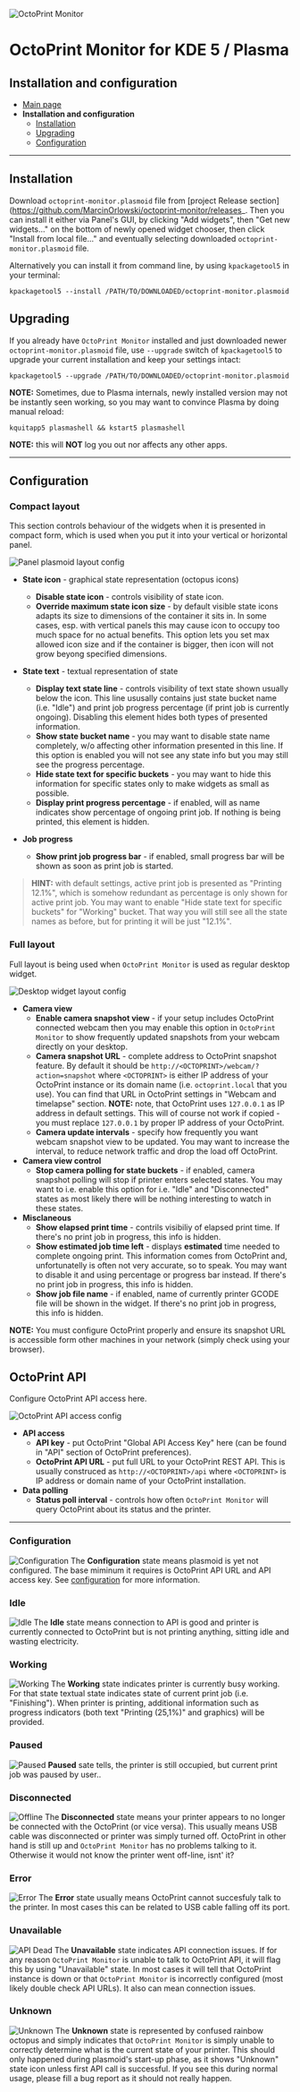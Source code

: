 ![OctoPrint Monitor](img/logo.png)
# OctoPrint Monitor for KDE 5 / Plasma #

## Installation and configuration ##

 * [Main page](../README.md)
 * **Installation and configuration**
   * [Installation](#installation)
   * [Upgrading](#upgrading)
   * [Configuration](#configuration)

---

## Installation ##

Download `octoprint-monitor.plasmoid` file from [project Release section](https://github.com/MarcinOrlowski/octoprint-monitor/releases_. Then you can install it either
via Panel's GUI, by clicking "Add widgets", then "Get new widgets..." on the bottom
of newly opened widget chooser, then click "Install from local file..." and eventually selecting
downloaded `octoprint-monitor.plasmoid` file.

Alternatively you can install it from command line, by using `kpackagetool5` in your terminal:

    kpackagetool5 --install /PATH/TO/DOWNLOADED/octoprint-monitor.plasmoid 

## Upgrading ##

If you already have `OctoPrint Monitor` installed and just downloaded newer `octoprint-monitor.plasmoid` file,
use `--upgrade` switch of `kpackagetool5` to upgrade your current installation and keep your settings intact:

    kpackagetool5 --upgrade /PATH/TO/DOWNLOADED/octoprint-monitor.plasmoid

**NOTE:** Sometimes, due to Plasma internals, newly installed version may not be instantly seen working,
so you may want to convince Plasma by doing manual reload:

    kquitapp5 plasmashell && kstart5 plasmashell
    
**NOTE:** this will **NOT** log you out nor affects any other apps. 

---

## Configuration ##

### Compact layout ###

This section controls behaviour of the widgets when it is presented in compact form, which is 
used when you put it into your vertical or horizontal panel.

![Panel plasmoid layout config](img/config-compact.png)

 - **State icon** - graphical state representation (octopus icons)
   - **Disable state icon** - controls visibility of state icon. 
   - **Override maximum state icon size** - by default visible state icons adapts its size to
   dimensions of the container it sits in. In some cases, esp. with vertical panels this may
   cause icon to occupy too much space for no actual benefits. This option lets you set
   max allowed icon size and if the container is bigger, then icon will not grow beyong
   specified dimensions.

- **State text** - textual representation of state
  - **Display text state line** - controls visibility of text state shown usually below the icon.
  This line ususally contains just state bucket name (i.e. "Idle") and print job progress
  percentage (if print job is currently ongoing). Disabling this element hides both types
  of presented information.
  - **Show state bucket name** - you may want to disable state name completely, w/o affecting
  other information presented in this line. If this option is enabled you will not see any
  state info but you may still see the progress percentage.
  - **Hide state text for specific buckets** - you may want to hide this information
  for specific states only to make widgets as small as possible.
  - **Display print progress percentage** - if enabled, will as name indicates show
  percentage of ongoing print job. If nothing is being printed, this element is hidden.

- **Job progress**
  - **Show print job progress bar** - if enabled, small progress bar will be shown as
  soon as print job is started.

> **HINT:** with default settings, active print job is presented as "Printing 12.1%",
> which is somehow redundant as percentage is only shown for active print job. You may
> want to enable "Hide state text for specific buckets" for "Working" bucket. That way
> you will still see all the state names as before, but for printing it will be just
> "12.1%".
  
### Full layout ###

Full layout is being used when `OctoPrint Monitor` is used as regular desktop widget.

![Desktop widget layout config](img/config-full.png)

 - **Camera view**
   - **Enable camera snapshot view** - if your setup includes OctoPrint connected webcam
   then you may enable this option in `OctoPrint Monitor` to show frequently updated
   snapshots from your webcam directly on your desktop.
   - **Camera snapshot URL** - complete address to OctoPrint snapshot feature. By default
   it should be `http://<OCTOPRINT>/webcam/?action=snapshot` where `<OCTOPRINT>` is either
   IP address of your OctoPrint instance or its domain name (i.e. `octoprint.local` that
   you use). You can find that URL in OctoPrint settings in "Webcam and timelapse" section.
   **NOTE:** note, that OctoPrint uses `127.0.0.1` as IP address in default settings. This
   will of course not work if copied - you must replace `127.0.0.1` by proper IP address
   of your OctoPrint.
   - **Camera update intervals** - specify how frequently you want webcam snapshot view
   to be updated. You may want to increase the interval, to reduce network traffic and
   drop the load off OctoPrint.
 - **Camera view control**
   - **Stop camera polling for state buckets** - if enabled, camera snapshot polling
   will stop if printer enters selected states. You may want to i.e. enable this
   option for i.e. "Idle" and "Disconnected" states as most likely there will be nothing
   interesting to watch in these states.  
 - **Misclaneous**
   - **Show elapsed print time** - contrils visibiliy of elapsed print time. If there's
   no print job in progress, this info is hidden.
   - **Show estimated job time left** - displays **estimated** time needed to complete
   ongoing print. This information comes from OctoPrint and, unfortunatelly is often
   not very accurate, so to speak. You may want to disable it and using percentage
   or progress bar instead. If there's no print job in progress, this info is hidden.
   - **Show job file name** - if enabled, name of currently printer GCODE file will
   be shown in the widget. If there's no print job in progress, this info is hidden.
   
 **NOTE:** You must configure OctoPrint properly and ensure its snapshot URL is accessible
 form other machines in your network (simply check using your browser).   

## OctoPrint API ##

Configure OctoPrint API access here.

![OctoPrint API access config](img/config-api.png)

 - **API access**
   - **API key** - put OctoPrint "Global API Access Key" here (can be found in "API"
   section of OctoPrint preferences).
   - **OctoPrint API URL** - put full URL to your OctoPrint REST API. This is usually
   construced as `http://<OCTOPRINT>/api` where `<OCTOPRINT>` is IP address or domain
   name of your OctoPrint installation.
 - **Data polling**
   - **Status poll interval** - controls how often `OctoPrint Monitor` will query
   OctoPrint about its status and the printer. 

---

### Configuration ###

![Configuration](img/state-configuration.png) The **Configuration** state means plasmoid is yet not configured. The base
miminum it requires is OctoPrint API URL and API access key. See [configuration](#configuration) for more information.

### Idle ###
![Idle](img/state-idle.png) The **Idle** state means connection to API is good and printer is 
currently connected to OctoPrint but is not printing anything, sitting idle and wasting electricity.

### Working ###
![Working](img/state-working.png) The **Working** state indicates printer is currently busy working. For that state textual
state indicates state of current print job (i.e. "Finishing"). When printer is printing, additional information
such as progress indicators (both text "Printing (25,1%)" and graphics) will be provided. 

### Paused ###
![Paused](img/state-paused.png) **Paused** sate tells, the printer is still occupied, but current print job
was paused by user..

### Disconnected ###
![Offline](img/state-disconnected.png) The **Disconnected** state means your printer appears to no longer
be connected with the OctoPrint (or vice versa). This usually means USB cable was disconnected or printer
was simply turned off. OctoPrint in other hand is still up and `OctoPrint Monitor` has no problems talking
to it. Otherwise it would not know the printer went off-line, isnt' it?

### Error ###
![Error](img/state-error.png) The **Error** state usually means OctoPrint cannot succesfuly talk to the
printer. In most cases this can be related to USB cable falling off its port. 

### Unavailable ###
![API Dead](img/state-dead.png) The **Unavailable** state indicates API connection issues. If for any reason
`OctoPrint Monitor` is unable to talk to OctoPrint API, it will flag this by using "Unavailable" state. In
most cases it will tell that OctoPrint instance is down or that `OctoPrint Monitor` is incorrectly configured
(most likely double check API URLs). It also can mean connection issues.  

### Unknown ###
![Unknown](img/state-unknown.png) The **Unknown** state is represented by confused rainbow octopus and simply
indicates that `OctoPrint Monitor` is simply unable to correctly determine what is the current state of your printer.
This should only happened during plasmoid's start-up  phase, as it shows "Unknown" state icon unless first API call
is successful. If you see this during normal usage, please fill a bug report as it should not really happen.

